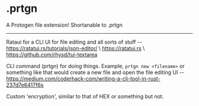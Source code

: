 # .prtgn
A Protogen file extension! Shortanable to .prtgn


--------------------------------------------------

Rataui for a CLI UI for file editing and all sorts of stuff -- https://ratatui.rs/tutorials/json-editor/ \\ https://ratatui.rs \\ https://github.com/rhysd/tui-textarea

CLI command (prtgn) for doing things. Example, `prtgn new <filename>` or something like that would create a new file and open the file editing UI -- https://medium.com/coderhack-com/writing-a-cli-tool-in-rust-237d7e6417f6s

Custom 'encryption', similar to that of HEX or something but not.
